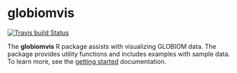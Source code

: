 
<!-- README.md is generated from README.Rmd. Please edit that file -->

# globiomvis

<!-- badges: start -->

[![Travis build
Status](https://travis-ci.org/iiasa/globiomvis.svg?branch=master)](https://travis-ci.org/iiasa/globiomvis)
<!-- badges: end -->

The **globiomvis** R package assists with visualizing GLOBIOM data. The
package provides utility functions and includes examples with sample
data. To learn more, see the [getting
started](https://iiasa.github.io/globiomvis/articles/getting_started.html)
documentation.
